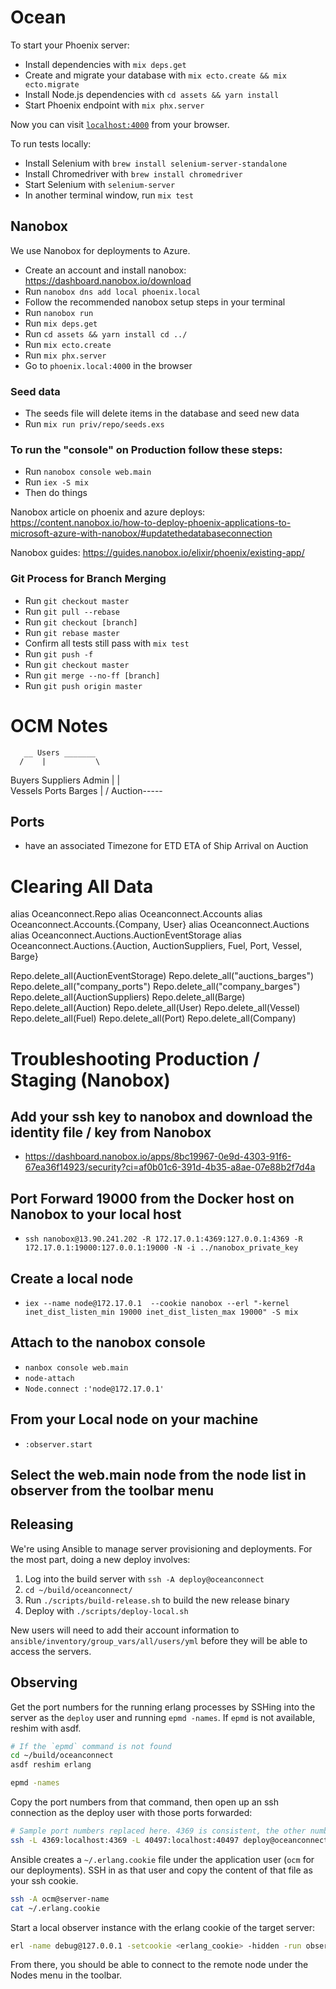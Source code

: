 # Ocean

To start your Phoenix server:

* Install dependencies with `mix deps.get`
* Create and migrate your database with `mix ecto.create && mix ecto.migrate`
* Install Node.js dependencies with `cd assets && yarn install`
* Start Phoenix endpoint with `mix phx.server`

Now you can visit [`localhost:4000`](http://localhost:4000) from your browser.

To run tests locally:

* Install Selenium with `brew install selenium-server-standalone`
* Install Chromedriver with  `brew install chromedriver`
* Start Selenium with `selenium-server`
* In another terminal window, run `mix test`

## Nanobox

We use Nanobox for deployments to Azure.

* Create an account and install nanobox: https://dashboard.nanobox.io/download
* Run `nanobox dns add local phoenix.local`
* Follow the recommended nanobox setup steps in your terminal
* Run `nanobox run`
* Run `mix deps.get`
* Run `cd assets && yarn install cd ../`
* Run `mix ecto.create`
* Run `mix phx.server`
* Go to `phoenix.local:4000` in the browser

### Seed data

* The seeds file will delete items in the database and seed new data
* Run `mix run priv/repo/seeds.exs`

### To run the "console" on Production follow these steps:

* Run `nanobox console web.main`
* Run `iex -S mix`
* Then do things

Nanobox article on phoenix and azure deploys:
https://content.nanobox.io/how-to-deploy-phoenix-applications-to-microsoft-azure-with-nanobox/#updatethedatabaseconnection

Nanobox guides: https://guides.nanobox.io/elixir/phoenix/existing-app/

### Git Process for Branch Merging

* Run `git checkout master`
* Run `git pull --rebase`
* Run `git checkout [branch]`
* Run `git rebase master`
* Confirm all tests still pass with `mix test`
* Run `git push -f`
* Run `git checkout master`
* Run `git merge --no-ff [branch]`
* Run `git push origin master`


# OCM Notes

       __ Users _______
      /    |           \
Buyers     Suppliers       Admin
   |          |   \
 Vessels   Ports   Barges
   |        /
Auction-----


## Ports
-  have an associated Timezone for ETD ETA of Ship Arrival on Auction


# Clearing All Data
alias Oceanconnect.Repo
alias Oceanconnect.Accounts
alias Oceanconnect.Accounts.{Company, User}
alias Oceanconnect.Auctions
alias Oceanconnect.Auctions.AuctionEventStorage
alias Oceanconnect.Auctions.{Auction, AuctionSuppliers, Fuel, Port, Vessel, Barge}

Repo.delete_all(AuctionEventStorage)
Repo.delete_all("auctions_barges")
Repo.delete_all("company_ports")
Repo.delete_all("company_barges")
Repo.delete_all(AuctionSuppliers)
Repo.delete_all(Barge)
Repo.delete_all(Auction)
Repo.delete_all(User)
Repo.delete_all(Vessel)
Repo.delete_all(Fuel)
Repo.delete_all(Port)
Repo.delete_all(Company)

# Troubleshooting Production / Staging (Nanobox)

## Add your ssh key to nanobox and download the identity file / key from Nanobox
 - https://dashboard.nanobox.io/apps/8bc19967-0e9d-4303-91f6-67ea36f14923/security?ci=af0b01c6-391d-4b35-a8ae-07e88b2f7d4a

## Port Forward 19000 from the Docker host on Nanobox to your local host
 - `ssh nanobox@13.90.241.202 -R 172.17.0.1:4369:127.0.0.1:4369 -R 172.17.0.1:19000:127.0.0.1:19000 -N -i ../nanobox_private_key`

## Create a local node
 - `iex --name node@172.17.0.1  --cookie nanobox --erl "-kernel inet_dist_listen_min 19000 inet_dist_listen_max 19000" -S mix`

## Attach to the nanobox console
  - `nanbox console web.main`
  - `node-attach`
  - `Node.connect :'node@172.17.0.1'`

## From your Local node on your machine
 - `:observer.start`

## Select the web.main node from the node list in observer from the toolbar menu


## Releasing

We're using Ansible to manage server provisioning and deployments. For the most part, doing a new deploy involves:

1. Log into the build server with `ssh -A deploy@oceanconnect`
2. `cd ~/build/oceanconnect/`
3. Run `./scripts/build-release.sh` to build the new release binary
4. Deploy with `./scripts/deploy-local.sh`

New users will need to add their account information to `ansible/inventory/group_vars/all/users/yml` before they will be able to access the servers.



## Observing

Get the port numbers for the running erlang processes by SSHing into the server as the `deploy` user and running `epmd -names`. If `epmd` is not available, reshim with asdf.

```bash
# If the `epmd` command is not found
cd ~/build/oceanconnect
asdf reshim erlang

epmd -names
```

Copy the port numbers from that command, then open up an ssh connection as the deploy user with those ports forwarded:

```bash
# Sample port numbers replaced here. 4369 is consistent, the other number is likely to change
ssh -L 4369:localhost:4369 -L 40497:localhost:40497 deploy@oceanconnect
```

Ansible creates a `~/.erlang.cookie` file under the application user (`ocm` for our deployments). SSH in as that user and copy the content of that file as your ssh cookie.

```bash
ssh -A ocm@server-name
cat ~/.erlang.cookie
```

Start a local observer instance with the erlang cookie of the target server:

```bash
erl -name debug@127.0.0.1 -setcookie <erlang_cookie> -hidden -run observer
```

From there, you should be able to connect to the remote node under the Nodes menu in the toolbar.
